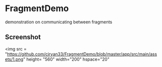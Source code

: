 # FragmentDemo
demonstration on communicating between fragments

## Screenshot
<img src = "https://github.com/cjryan33/FragmentDemo/blob/master/app/src/main/assets/1.png" height= "560" width="200" hspace="20"
